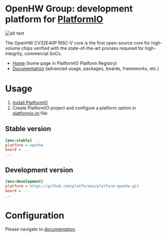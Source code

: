 # OpenHW Group: development platform for [PlatformIO](http://platformio.org)

![alt text](https://github.com/platformio/platform-openhw/workflows/Examples/badge.svg "OpenHW Group development platform")

The OpenHW CV32E40P RISC-V core is the first open-source core for high-volume chips verified with the state-of-the-art process required for high-integrity, commercial SoCs.

* [Home](http://platformio.org/platforms/openhw) (home page in PlatformIO Platform Registry)
* [Documentation](http://docs.platformio.org/page/platforms/openhw.html) (advanced usage, packages, boards, frameworks, etc.)

# Usage

1. [Install PlatformIO](http://platformio.org)
2. Create PlatformIO project and configure a platform option in [platformio.ini](http://docs.platformio.org/page/projectconf.html) file:

## Stable version

```ini
[env:stable]
platform = openhw
board = ...
...
```

## Development version

```ini
[env:development]
platform = https://github.com/platformio/platform-openhw.git
board = ...
...
```

# Configuration

Please navigate to [documentation](http://docs.platformio.org/page/platforms/openhw.html).
